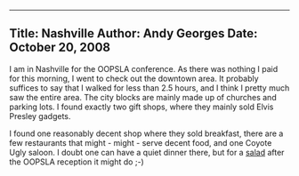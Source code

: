 -----
Title:  Nashville
Author: Andy Georges
Date: October 20, 2008
-----







I am in Nashville for the OOPSLA conference. As there was nothing I paid
for this morning, I went to check out the downtown area. It probably
suffices to say that I walked for less than 2.5 hours, and I think I
pretty much saw the entire area. The city blocks are mainly made up of
churches and parking lots. I found exactly two gift shops, where they
mainly sold Elvis Presley gadgets.


I found one reasonably decent shop where they sold breakfast, there are
a few restaurants that might - might - serve decent food, and one Coyote
Ugly saloon. I doubt one can have a quiet dinner there, but for a
[salad](http://www.blueshoecafe.com/coyoteugly.pdf) after the OOPSLA
reception it might do ;-)




